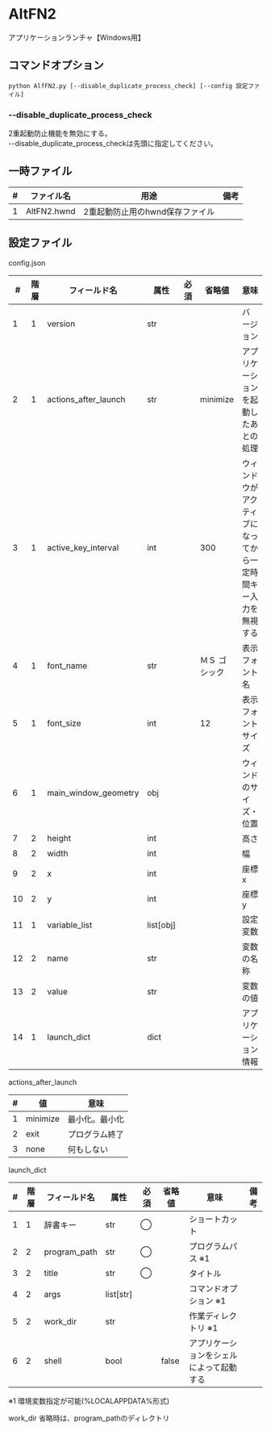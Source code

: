 # AltFN2

アプリケーションランチャ【Windows用】

## コマンドオプション

```shell
python AlfFN2.py [--disable_duplicate_process_check] [--config 設定ファイル]
```

### --disable_duplicate_process_check

2重起動防止機能を無効にする。  
--disable_duplicate_process_checkは先頭に指定してください。



## 一時ファイル

| #   | ファイル名  | 用途                            | 備考 |
| --- | ----------- | ------------------------------- | ---- |
| 1   | AltFN2.hwnd | 2重起動防止用のhwnd保存ファイル |      |

## 設定ファイル

config.json

| #   | 階層 | フィールド名         | 属性 | 必須 | 省略値        | 意味                                 | 備考 |
| --- | ---- | -------------------- | ---- | ---- | ------------- | ------------------------------------ | ---- |
| 1   | 1    | version              | str  |      |               | バージョン                           |      |
| 2   | 1    | actions_after_launch | str  |      | minimize      | アプリケーションを起動したあとの処理 |      |
| 3   | 1    | active_key_interval  | int  |      | 300           | ウィンドウがアクティブになってから一定時間キー入力を無視する |      |
| 4   | 1    | font_name            | str  |      | ＭＳ ゴシック | 表示フォント名                           |      |
| 5   | 1    | font_size            | int  |      | 12            | 表示フォントサイズ                       |      |
| 6   | 1    | main_window_geometry | obj       |      |          | ウィンドのサイズ・位置                   |      |
| 7   | 2    | height               | int       |      |          | 高さ                                     |      |
| 8   | 2    | width                | int       |      |          | 幅                                       |      |
| 9   | 2    | x                    | int       |      |          | 座標x                                    |      |
| 10   | 2    | y                    | int       |      |          | 座標y                                    |      |
| 11  | 1    | variable_list        | list[obj] |      |          | 設定変数                                 |      |
| 12  | 2    | name                 | str       |      |          | 変数の名称                               |      |
| 13  | 2    | value                | str       |      |          | 変数の値                                 |      |
| 14  | 1    | launch_dict          | dict      |      |          | アプリケーション情報                     |      |

actions_after_launch

| #   | 値       | 意味           |
| --- | -------- | -------------- |
| 1   | minimize | 最小化。最小化 |
| 2   | exit     | プログラム終了 |
| 3   | none     | 何もしない     |

launch_dict

| #   | 階層 | フィールド名 | 属性      | 必須 | 省略値 | 意味                                     | 備考 |
| --- | ---- | ------------ | --------- | ---- | ------ | ---------------------------------------- | ---- |
| 1   | 1    | 辞書キー     | str       | ◯    |        | ショートカット                           |      |
| 2   | 2    | program_path | str       | ◯    |        | プログラムパス ※1                       |      |
| 3   | 2    | title        | str       | ◯    |        | タイトル                                 |      |
| 4   | 2    | args         | list[str] |      |        | コマンドオプション ※1                   |      |
| 5   | 2    | work_dir     | str       |      |        | 作業ディレクトリ ※1                     |      |
| 6   | 2    | shell        | bool      |      | false  | アプリケーションをシェルによって起動する |      |

※1 環境変数指定が可能(%LOCALAPPDATA%形式)

work_dir
省略時は、program_pathのディレクトリ
